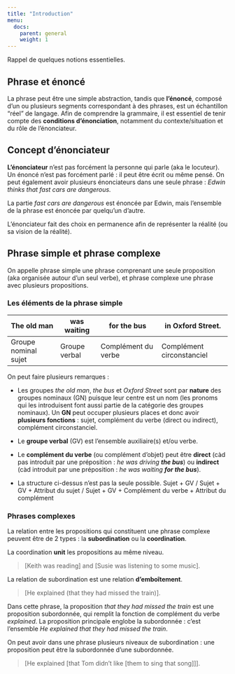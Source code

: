 ```yaml
---
title: "Introduction"
menu:
  docs:
    parent: general
    weight: 1
---
```


Rappel de quelques notions essentielles.

## Phrase et énoncé

La phrase peut être une simple abstraction, tandis que **l’énoncé**, composé d’un ou plusieurs segments correspondant à des phrases, est un échantillon “réel” de langage. Afin de comprendre la grammaire, il est essentiel de tenir compte des **conditions d’énonciation**, notamment du contexte/situation et du rôle de l’énonciateur.


## Concept d’énonciateur

**L’énonciateur** n’est pas forcément la personne qui parle (aka le locuteur). Un énoncé n’est pas forcément parlé : il peut être écrit ou même pensé. On peut également avoir plusieurs énonciateurs dans une seule phrase : *Edwin thinks that fast cars are dangerous.*

La partie *fast cars are dangerous* est énoncée par Edwin, mais l’ensemble de la phrase est énoncée par quelqu’un d’autre.

L’énonciateur fait des choix en permanence afin de représenter la réalité (ou sa vision de la réalité).


## Phrase simple et phrase complexe

On appelle phrase simple une phrase comprenant une seule proposition (aka organisée autour d’un seul verbe), et phrase complexe une phrase avec plusieurs propositions.

### Les éléments de la phrase simple

The old man          | was waiting   | for the bus         | in Oxford Street.
-------------------- | ------------- | ------------------- | ---
Groupe nominal sujet | Groupe verbal | Complément du verbe | Complément circonstanciel


On peut faire plusieurs remarques :

-   Les groupes *the old man*, *the bus* et *Oxford Street* sont par **nature** des groupes nominaux (GN) puisque leur centre est un nom (les pronoms qui les introduisent font aussi partie de la catégorie des groupes nominaux). Un **GN** peut occuper plusieurs places et donc avoir **plusieurs fonctions** : sujet, complément du verbe (direct ou indirect), complément circonstanciel.

-   Le **groupe verbal** (GV) est l’ensemble auxiliaire(s) et/ou verbe.

-   Le **complément du verbe** (ou complément d’objet) peut être **direct** (càd pas introduit par une préposition : *he was driving __the bus__*) ou **indirect** (càd introduit par une préposition : *he was waiting __for the bus__*).

-   La structure ci-dessus n’est pas la seule possible. Sujet + GV / Sujet + GV + Attribut du sujet / Sujet + GV + Complément du verbe + Attribut du complément

### Phrases complexes

La relation entre les propositions qui constituent une phrase complexe peuvent être de 2 types : la **subordination** ou la **coordination**.

La coordination **unit** les propositions au même niveau.

> [Keith was reading] and [Susie was listening to some music].

La relation de subordination est une relation **d’emboîtement**.

> [He explained (that they had missed the train)].

Dans cette phrase, la proposition *that they had missed the train* est une proposition subordonnée, qui remplit la fonction de complément du verbe *explained*. La proposition principale englobe la subordonnée : c’est l’ensemble *He explained that they had missed the train*.

On peut avoir dans une phrase plusieurs niveaux de subordination : une proposition peut être la subordonnée d’une subordonnée.

> [He explained [that Tom didn’t like [them to sing that song]]].